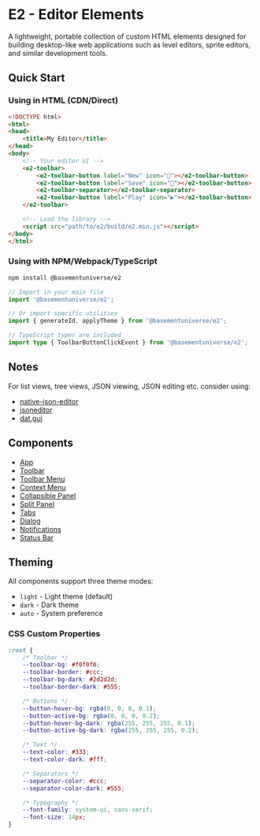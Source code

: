 # E2 - Editor Elements

A lightweight, portable collection of custom HTML elements designed for building desktop-like web applications such as level editors, sprite editors, and similar development tools.

## Quick Start

### Using in HTML (CDN/Direct)

```html
<!DOCTYPE html>
<html>
<head>
    <title>My Editor</title>
</head>
<body>
    <!-- Your editor UI -->
    <e2-toolbar>
        <e2-toolbar-button label="New" icon="📄"></e2-toolbar-button>
        <e2-toolbar-button label="Save" icon="💾"></e2-toolbar-button>
        <e2-toolbar-separator></e2-toolbar-separator>
        <e2-toolbar-button label="Play" icon="▶️"></e2-toolbar-button>
    </e2-toolbar>

    <!-- Load the library -->
    <script src="path/to/e2/build/e2.min.js"></script>
</body>
</html>
```

### Using with NPM/Webpack/TypeScript

```bash
npm install @basementuniverse/e2
```

```typescript
// Import in your main file
import '@basementuniverse/e2';

// Or import specific utilities
import { generateId, applyTheme } from '@basementuniverse/e2';

// TypeScript types are included
import type { ToolbarButtonClickEvent } from '@basementuniverse/e2';
```

## Notes

For list views, tree views, JSON viewing, JSON editing etc. consider using:

- [native-json-editor](https://www.npmjs.com/package/native-json-editor)
- [jsoneditor](https://www.npmjs.com/package/jsoneditor)
- [dat.gui](https://www.npmjs.com/package/dat.gui)

## Components

- [App](docs/app.md)
- [Toolbar](docs/toolbar.md)
- [Toolbar Menu](docs/toolbar-menu.md)
- [Context Menu](docs/context-menu.md)
- [Collapsible Panel](docs/collapsible-panel.md)
- [Split Panel](docs/split-panel.md)
- [Tabs](docs/tabs.md)
- [Dialog](docs/dialog.md)
- [Notifications](docs/notification.md)
- [Status Bar](docs/status-bar.md)

## Theming

All components support three theme modes:

- `light` - Light theme (default)
- `dark` - Dark theme
- `auto` - System preference

### CSS Custom Properties

```css
:root {
    /* Toolbar */
    --toolbar-bg: #f0f0f0;
    --toolbar-border: #ccc;
    --toolbar-bg-dark: #2d2d2d;
    --toolbar-border-dark: #555;

    /* Buttons */
    --button-hover-bg: rgba(0, 0, 0, 0.1);
    --button-active-bg: rgba(0, 0, 0, 0.2);
    --button-hover-bg-dark: rgba(255, 255, 255, 0.1);
    --button-active-bg-dark: rgba(255, 255, 255, 0.2);

    /* Text */
    --text-color: #333;
    --text-color-dark: #fff;

    /* Separators */
    --separator-color: #ccc;
    --separator-color-dark: #555;

    /* Typography */
    --font-family: system-ui, sans-serif;
    --font-size: 14px;
}
```
